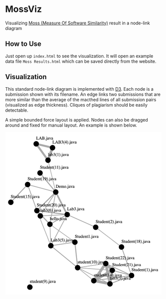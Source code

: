 # MossViz
Visualizing [Moss (Measure Of Software Similarity)](http://moss.stanford.edu) result in a node-link diagram

## How to Use
Just open up `index.html` to see the visualization. It will open an example data file `Moss Results.html` which can be saved directly from the website.

## Visualization
This standard node-link diagram is implemented with [D3](https://d3js.org). Each node is a submission shown with its filename. An edge links two submissions that are more similar than the average of the macthed lines of all submission pairs (visualized as edge thickness). Cliques of plagiarism should be easily detectable.

A simple bounded force layout is applied. Nodes can also be dragged around and fixed for manual layout. An example is shown below.

<img src="screenshot.png" width="579">
